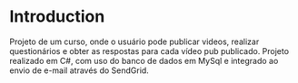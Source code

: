 # Introduction 
Projeto de um curso, onde o usuário pode publicar videos, realizar questionários e obter as respostas para cada vídeo pub publicado.
Projeto realizado em C#, com uso do banco de dados em MySql e integrado ao envio de e-mail através do SendGrid.
